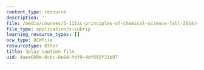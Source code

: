 ```yaml
---
content_type: resource
description: ''
file: /media/courses/5-111sc-principles-of-chemical-science-fall-2014/4aea600e8cbc0e64fdf94df095f31b97_awdQqF9CFt0.srt
file_type: application/x-subrip
learning_resource_types: []
ocw_type: OCWFile
resourcetype: Other
title: 3play caption file
uid: 4aea600e-8cbc-0e64-fdf9-4df095f31b97
---
```

